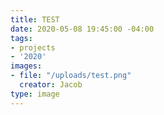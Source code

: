 ```yaml
---
title: TEST
date: 2020-05-08 19:45:00 -04:00
tags:
- projects
- '2020'
images:
- file: "/uploads/test.png"
  creator: Jacob
type: image
---
```

